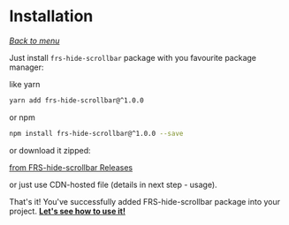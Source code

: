 # Installation

_[Back to menu](/FRS-hide-scrollbar/v1)_

Just install `frs-hide-scrollbar` package with you favourite package manager:

like yarn

```bash
yarn add frs-hide-scrollbar@^1.0.0
```

or npm

```bash
npm install frs-hide-scrollbar@^1.0.0 --save
```

or download it zipped:

[from FRS-hide-scrollbar Releases](https://github.com/FRSource/FRS-hide-scrollbar/releases)

or just use CDN-hosted file (details in next step - usage).

That's it! You've successfully added FRS-hide-scrollbar package into your project. **[Let's see how to use it!](/FRS-hide-scrollbar/v1/usage)**

